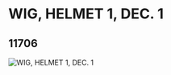 # WIG, HELMET 1, DEC. 1
## 11706
![WIG, HELMET 1, DEC. 1](https://lc-www-live-s.legocdn.com/media/bricks/5/2/6016662.jpg)